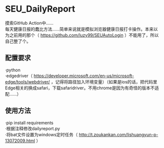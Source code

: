 # SEU_DailyReport  
摸索GitHub Action中......  
每天健康日报的蠢比方法......简单来说就是模拟浏览器健康日报打卡操作。本来以为之前用的那个（ https://github.com/luzy99/SEUAutoLogin ）不能用了，所以自己整了个。


## 配置要求  
·python  
·edgedriver（ https://developer.microsoft.com/en-us/microsoft-edge/tools/webdriver/ ，记得将路径加入环境变量）（如果是ios的话，把代码里Edge相关的换成safari，下载safaridriver。不用chrome是因为有奇怪的版本不适配......）  
## 使用方法  
·pip install requirements  
·根据注释修改dailyreport.py  
·将bat文件设置为windows定时任务（ http://t.zoukankan.com/lishuangyun-p-13072009.html ）
